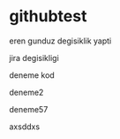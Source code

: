 # githubtest

eren gunduz degisiklik yapti

jira degisikligi

deneme kod

deneme2

deneme57

axsddxs
